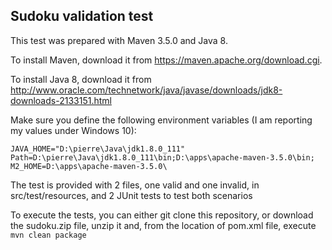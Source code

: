 ## Sudoku validation test

This test was prepared with Maven 3.5.0 and Java 8.

To install Maven, download it from https://maven.apache.org/download.cgi. 


To install Java 8, download it from http://www.oracle.com/technetwork/java/javase/downloads/jdk8-downloads-2133151.html 


Make sure you define the following environment variables (I am reporting my values under Windows 10): 

```
JAVA_HOME="D:\pierre\Java\jdk1.8.0_111"
Path=D:\pierre\Java\jdk1.8.0_111\bin;D:\apps\apache-maven-3.5.0\bin;
M2_HOME=D:\apps\apache-maven-3.5.0\
```


The test is provided with 2 files, one valid and one invalid, in src/test/resources, and 2 JUnit tests to test both scenarios

To execute the tests, you can either git clone this repository, or download the sudoku.zip file, unzip it and, from the location of pom.xml file, execute `mvn clean package`